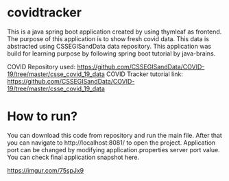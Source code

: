 # covidtracker

This is a java spring boot application created by using thymleaf as frontend. The purpose of this application is to show fresh covid data. This data is abstracted using CSSEGISandData data repository. This application was build for learning purpose by following spring boot tutorial by java-brains.

COVID Repository used: https://github.com/CSSEGISandData/COVID-19/tree/master/csse_covid_19_data
COVID Tracker tutorial link: https://github.com/CSSEGISandData/COVID-19/tree/master/csse_covid_19_data


# How to run?

You can download this code from repository and run the main file. After that you can navigate to http://localhost:8081/ to open the project. Application port can be changed by modifying application.properties server port value. You can check final application snapshot here. 

https://imgur.com/75spJx9




